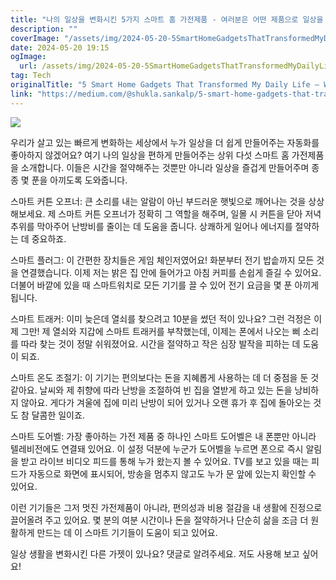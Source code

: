 ```yaml
---
title: "나의 일상을 변화시킨 5가지 스마트 홈 가전제품 - 여러분은 어떤 제품으로 일상을 바꾸셨나요"
description: ""
coverImage: "/assets/img/2024-05-20-5SmartHomeGadgetsThatTransformedMyDailyLifeWhichOnesChangedYours_0.png"
date: 2024-05-20 19:15
ogImage:
  url: /assets/img/2024-05-20-5SmartHomeGadgetsThatTransformedMyDailyLifeWhichOnesChangedYours_0.png
tag: Tech
originalTitle: "5 Smart Home Gadgets That Transformed My Daily Life — Which Ones Changed Yours?"
link: "https://medium.com/@shukla.sankalp/5-smart-home-gadgets-that-transformed-my-daily-life-which-ones-changed-yours-459214c02cee"
---
```


<img src="/assets/img/2024-05-20-5SmartHomeGadgetsThatTransformedMyDailyLifeWhichOnesChangedYours_0.png" />

우리가 살고 있는 빠르게 변화하는 세상에서 누가 일상을 더 쉽게 만들어주는 자동화를 좋아하지 않겠어요? 여기 나의 일상을 편하게 만들어주는 상위 다섯 스마트 홈 가전제품을 소개합니다. 이들은 시간을 절약해주는 것뿐만 아니라 일상을 즐겁게 만들어주며 종종 몇 푼을 아끼도록 도와줍니다.

스마트 커튼 오프너: 큰 소리를 내는 알람이 아닌 부드러운 햇빛으로 깨어나는 것을 상상해보세요. 제 스마트 커튼 오프너가 정확히 그 역할을 해주며, 일몰 시 커튼을 닫아 저녁 추위를 막아주어 난방비를 줄이는 데 도움을 줍니다. 상쾌하게 일어나 에너지를 절약하는 데 중요하죠.

스마트 플러그: 이 간편한 장치들은 게임 체인저였어요! 화분부터 전기 밥솥까지 모든 것을 연결했습니다. 이제 저는 밝은 집 안에 들어가고 아침 커피를 손쉽게 즐길 수 있어요. 더불어 바깥에 있을 때 스마트워치로 모든 기기를 끌 수 있어 전기 요금을 몇 푼 아끼게 됩니다.

<div class="content-ad"></div>

스마트 트래커: 이미 늦은데 열쇠를 찾으려고 10분을 썼던 적이 있나요? 그런 걱정은 이제 그만! 제 열쇠와 지갑에 스마트 트래커를 부착했는데, 이제는 폰에서 나오는 삐 소리를 따라 찾는 것이 정말 쉬워졌어요. 시간을 절약하고 작은 심장 발작을 피하는 데 도움이 되죠.

스마트 온도 조절기: 이 기기는 편의보다는 돈을 지혜롭게 사용하는 데 더 중점을 둔 것 같아요. 날씨와 제 취향에 따라 난방을 조절하여 빈 집을 열받게 하고 있는 돈을 낭비하지 않아요. 게다가 겨울에 집에 미리 난방이 되어 있거나 오랜 휴가 후 집에 돌아오는 것도 참 달콤한 일이죠.

스마트 도어벨: 가장 좋아하는 가전 제품 중 하나인 스마트 도어벨은 내 폰뿐만 아니라 텔레비전에도 연결돼 있어요. 이 설정 덕분에 누군가 도어벨을 누르면 폰으로 즉시 알림을 받고 라이브 비디오 피드를 통해 누가 왔는지 볼 수 있어요. TV를 보고 있을 때는 피드가 자동으로 화면에 표시되어, 방송을 멈추지 않고도 누가 문 앞에 있는지 확인할 수 있어요.

이런 기기들은 그저 멋진 가전제품이 아니라, 편의성과 비용 절감을 내 생활에 진정으로 끌어올려 주고 있어요. 몇 분의 여분 시간이나 돈을 절약하거나 단순히 삶을 조금 더 원활하게 만드는 데 이 스마트 기기들이 도움이 되고 있어요.

<div class="content-ad"></div>

일상 생활을 변화시킨 다른 가젯이 있나요? 댓글로 알려주세요. 저도 사용해 보고 싶어요!
